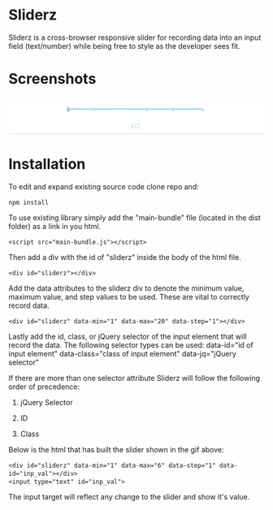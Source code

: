# Sliderz
Sliderz is a cross-browser responsive slider for recording data into an input field (text/number) while
being free to style as the developer sees fit.

# Screenshots
<img src="https://raw.githubusercontent.com/matthewmp/sliderz/master/sliderz.gif " />

# Installation
To edit and expand existing source code clone repo and:
    
    npm install

To use existing library simply add the "main-bundle" file (located in the dist folder) as a link in you html.  
    
    <script src="main-bundle.js"></script>

Then add a div with the id of "sliderz" inside the body of the html file.
    
    <div id="sliderz"></div>

Add the data attributes to the sliderz div to denote the minimum value, maximum value, and step values to be used.  These are vital to correctly record data.
    
    <div id="sliderz" data-min="1" data-max="20" data-step="1"></div>

Lastly add the id, class, or jQuery selector of the input element that will record the data. The following selector types can be used:
    data-id="id of input element" data-class="class of input element" data-jq="jQuery selector"

If there are more than one selector attribute Sliderz will follow the following order of precedence:
	
1. jQuery Selector

2. ID

3. Class

Below is the html that has built the slider shown in the gif above:
    
    <div id="sliderz" data-min="1" data-max="6" data-step="1" data-id="inp_val"></div>
	<input type="text" id="inp_val">

The input target will reflect any change to the slider and show it's value.



